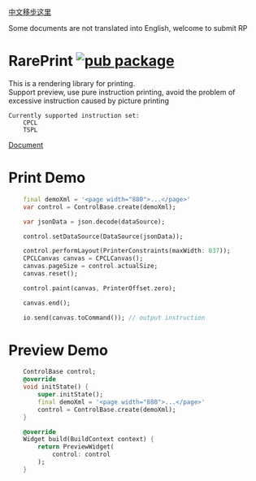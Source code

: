 
[中文移步这里](README.CN.md)

Some documents are not translated into English, welcome to submit RP

# RarePrint [![pub package](https://img.shields.io/pub/v/rare_print.svg)](https://pub.dartlang.org/packages/rare_print)
This is a rendering library for printing.<br/> 
Support preview, use pure instruction printing, avoid the problem of excessive instruction caused by picture printing
 
    Currently supported instruction set:
        CPCL
        TSPL

[Document](document/templates/en/README.md)

# Print Demo
``` dart
    final demoXml = '<page width="880">...</page>'
    var control = ControlBase.create(demoXml);

    var jsonData = json.decode(dataSource);

    control.setDataSource(DataSource(jsonData));

    control.performLayout(PrinterConstraints(maxWidth: 837));
    CPCLCanvas canvas = CPCLCanvas();
    canvas.pageSize = control.actualSize;
    canvas.reset();

    control.paint(canvas, PrinterOffset.zero);

    canvas.end();

    io.send(canvas.toCommand()); // output instruction
```

# Preview Demo
``` dart
    ControlBase control;
    @override
    void initState() {
        super.initState();
        final demoXml = '<page width="880">...</page>'
        control = ControlBase.create(demoXml);
    }

    @override
    Widget build(BuildContext context) {
        return PreviewWidget(
            control: control
        );
    }

```

